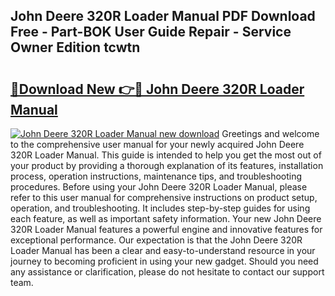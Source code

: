 ## John Deere 320R Loader Manual PDF Download Free - Part-BOK User Guide Repair - Service Owner Edition tcwtn

# <h2><a href="http://bc9708.oget.top/?id=John+Deere+320R+Loader+Manual">🔗Download New 👉🔴 John Deere 320R Loader Manual</a></h2>

[![John Deere 320R Loader Manual new download](https://i.imgur.com/5g1atiW.png)](http://bc9708.oget.top/?id=John+Deere+320R+Loader+Manual)
Greetings and welcome to the comprehensive user manual for your newly acquired John Deere 320R Loader Manual. This guide is intended to help you get the most out of your product by providing a thorough explanation of its features, installation process, operation instructions, maintenance tips, and troubleshooting procedures. Before using your John Deere 320R Loader Manual, please refer to this user manual for comprehensive instructions on product setup, operation, and troubleshooting. It includes step-by-step guides for using each feature, as well as important safety information. Your new John Deere 320R Loader Manual features a powerful engine and innovative features for exceptional performance. Our expectation is that the John Deere 320R Loader Manual has been a clear and easy-to-understand resource in your journey to becoming proficient in using your new gadget. Should you need any assistance or clarification, please do not hesitate to contact our support team.
